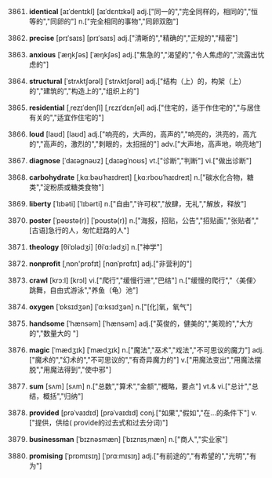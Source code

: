3861. **identical**
[aɪˈdentɪkl]  [aɪˈdɛntɪkəl]
adj.["同一的","完全同样的，相同的","恒等的","同卵的"]  n.["完全相同的事物","同卵双胞"]  

3862. **precise**
[prɪˈsaɪs]  [prɪˈsaɪs]
adj.["清晰的","精确的","正规的","精密"]  

3863. **anxious**
[ˈæŋkʃəs]  [ˈæŋkʃəs]
adj.["焦急的","渴望的","令人焦虑的","流露出忧虑的"]  

3864. **structural**
[ˈstrʌktʃərəl]  [ˈstrʌktʃərəl]
adj.["结构（上）的，构架（上）的","建筑的","构造上的","组织上的"]  

3865. **residential**
[ˌrezɪˈdenʃl]  [ˌrɛzɪˈdɛnʃəl]
adj.["住宅的，适于作住宅的","与居住有关的","适宜作住宅的"]  

3866. **loud**
[laʊd]  [laʊd]
adj.["响亮的，大声的，高声的","响亮的，洪亮的，高亢的","高声的，激烈的","刺眼的，太招摇的"]  adv.["大声地，高声地，响亮地"]  

3867. **diagnose**
[ˈdaɪəgnəʊz]  [ˌdaɪəgˈnoʊs]
vt.["诊断","判断"]  vi.["做出诊断"]  

3868. **carbohydrate**
[ˌkɑ:bəʊˈhaɪdreɪt]  [ˌkɑ:rboʊˈhaɪdreɪt]
n.["碳水化合物，糖类","淀粉质或糖类食物"]  

3869. **liberty**
[ˈlɪbəti]  [ˈlɪbərti]
n.["自由","许可权","放肆，无礼","解放，释放"]  

3870. **poster**
[ˈpəʊstə(r)]  [ˈpoʊstə(r)]
n.["海报，招贴，公告","招贴画","张贴者","[古语]急行的人，匆忙赶路的人"]  

3871. **theology**
[θiˈɒlədʒi]  [θiˈɑ:lədʒi]
n.["神学"]  

3872. **nonprofit**
[ˌnɒn'prɒfɪt]  [nɑnˈprɑfɪt]
adj.["非营利的"]  

3873. **crawl**
[krɔ:l]  [krɔl]
vi.["爬行","缓慢行进","巴结"]  n.["缓慢的爬行","〈美俚〉跳舞，自由式游泳","养鱼（龟）池"]  

3874. **oxygen**
[ˈɒksɪdʒən]  [ˈɑ:ksɪdʒən]
n.["[化]氧，氧气"]  

3875. **handsome**
[ˈhænsəm]  [ˈhænsəm]
adj.["英俊的，健美的","美观的","大方的","数量大的 "]  

3876. **magic**
[ˈmædʒɪk]  [ˈmædʒɪk]
n.["魔法","巫术","戏法","不可思议的魔力"]  adj.["魔术的","幻术的","不可思议的","有奇异魔力的"]  v.["用魔法变出","用魔法摆脱","用魔法得到","使中邪"]  

3877. **sum**
[sʌm]  [sʌm]
n.["总数","算术","金额","概略，要点"]  vt.& vi.["总计","总结，概括","归纳"]  

3878. **provided**
[prəˈvaɪdɪd]  [prəˈvaɪdɪd]
conj.["如果","假如","在…的条件下"]  v.["提供，供给( provide的过去式和过去分词)"]  

3879. **businessman**
[ˈbɪznəsmæn]  [ˈbɪznɪsˌmæn]
n.["商人","实业家"]  

3880. **promising**
[ˈprɒmɪsɪŋ]  [ˈprɑ:mɪsɪŋ]
adj.["有前途的","有希望的","光明","有为"]  

